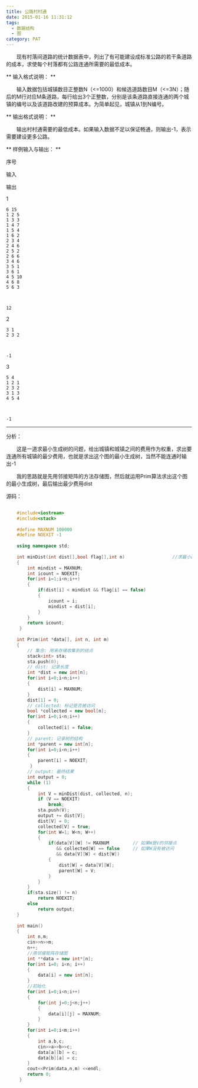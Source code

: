 ```yaml
---
title: 公路村村通
date: 2015-01-16 11:31:12
tags: 
  - 数据结构
  - 图
category: PAT
---
```


&emsp;&emsp;现有村落间道路的统计数据表中，列出了有可能建设成标准公路的若干条道路的成本，求使每个村落都有公路连通所需要的最低成本。

** 输入格式说明： **

&emsp;&emsp;输入数据包括城镇数目正整数N（<=1000）和候选道路数目M（<=3N）；随后的M行对应M条道路，每行给出3个正整数，分别是该条道路直接连通的两个城镇的编号以及该道路改建的预算成本。为简单起见，城镇从1到N编号。

** 输出格式说明： **

&emsp;&emsp;输出村村通需要的最低成本。如果输入数据不足以保证畅通，则输出-1，表示需要建设更多公路。
<!-- more -->
** 样例输入与输出： **

序号

输入

输出

1

    
    
    6 15
    1 2 5
    1 3 3
    1 4 7
    1 5 4
    1 6 2
    2 3 4
    2 4 6
    2 5 2
    2 6 6
    3 4 6
    3 5 1
    3 6 1
    4 5 10
    4 6 8
    5 6 3
    
    
    
    12
    

2

    
    
    3 1
    2 3 2
    
    
    
    -1
    

3

    
    
    5 4
    1 2 1
    2 3 2
    3 1 3
    4 5 4
    
    
    
    -1
    

* * *

分析：

&emsp;&emsp;这是一道求最小生成树的问题，给出城镇和城镇之间的费用作为权重，求出要连通所有城镇的最少费用，也就是求出这个图的最小生成树，当然不能连通时输出-1

&emsp;&emsp;我的思路就是先用邻接矩阵的方法存储图，然后就运用Prim算法求出这个图的最小生成树，最后输出最少费用dist

  

源码：

```C++ 
    
    #include<iostream>
    #include<stack>
    
    #define MAXNUM 100000
    #define NOEXIT -1
    
    using namespace std;
    
    int minDist(int dist[],bool flag[],int n)                  //求最小的dist
    {
    	int mindist = MAXNUM;
    	int icount = NOEXIT;
    	for(int i=1;i<n;i++)
    	{
    		if(dist[i] < mindist && flag[i] == false)
    		{
    			icount = i;
    			mindist = dist[i];
    		}
    	}
    	return icount;
     } 
     
    int Prim(int *data[], int n, int m)
    {
        // 集合: 用来存储收集到的结点
        stack<int> sta;
        sta.push(0);
        // dist: 记录长度
        int *dist = new int[n];
        for(int i=0;i<n;i++)
        {
        	dist[i] = MAXNUM;
    	}
        dist[1] = 0;
        // collected: 标记是否被访问
        bool *collected = new bool[n];
        for(int i=0;i<n;i++)
        {
        	collected[i] = false;
    	}
        // parent: 记录树的结构
        int *parent = new int[n];
        for(int i=0;i<n;i++)
    	{
    		parent[i] = NOEXIT;
    	 } 
        // output: 最终结果
        int output = 0;
        while (1)
        {
            int V = minDist(dist, collected, n);
            if (V == NOEXIT)
                break;
            sta.push(V);
            output += dist[V];
            dist[V] = 0;
            collected[V] = true;
            for(int W=1; W<n; W++)
            {
                if(data[V][W] != MAXNUM         // 如果W是V的邻接点
                   && collected[W] == false     // 如果W没有被访问
                   && data[V][W] < dist[W])
                {
                    dist[W] = data[V][W];
                    parent[W] = V;
                }
            }
        }
        if(sta.size() != n)
            return NOEXIT;
        else
            return output;
    }
    
    int main()
    {
    	int n,m;
    	cin>>n>>m;
    	n++;
    	//用邻接矩阵存储图
    	int **data = new int*[n];
        for(int i=0; i<n; i++)
        {
            data[i] = new int[n];
        }
    	//初始化 
    	for(int i=0;i<n;i++)
    	{
    		for(int j=0;j<n;j++)
    		{
    			data[i][j] = MAXNUM;
    		}
    	}
    	for(int i=0;i<m;i++)
    	{
    		int a,b,c;
    		cin>>a>>b>>c;
    		data[a][b] = c;
    		data[b][a] = c;
    	}
    	cout<<Prim(data,n,m) <<endl;
    	return 0;
     } 

```